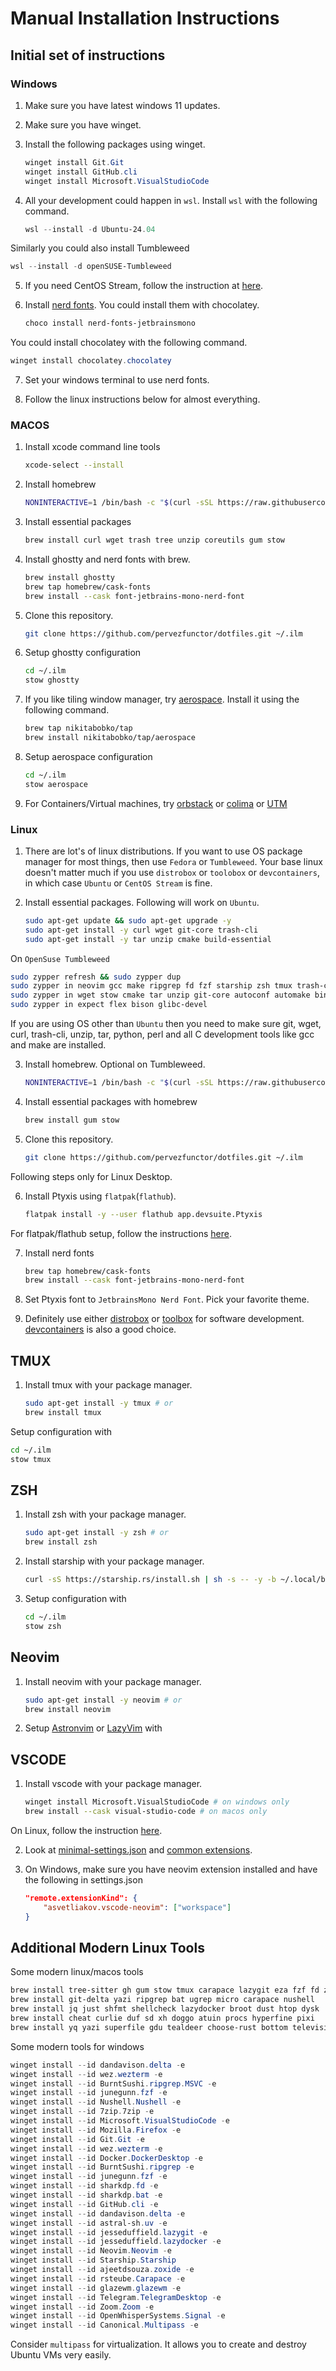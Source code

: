 # Manual Installation Instructions

## Initial set of instructions


### Windows

1. Make sure you have latest windows 11 updates.

2. Make sure you have winget.

3. Install the following packages using winget.

   ```powershell
   winget install Git.Git
   winget install GitHub.cli
   winget install Microsoft.VisualStudioCode
   ```

4. All your development could happen in `wsl`. Install `wsl` with the following command.

   ```powershell
   wsl --install -d Ubuntu-24.04
   ```
Similarly you could also install Tumbleweed

   ```powershell
   wsl --install -d openSUSE-Tumbleweed
   ```

5. If you need CentOS Stream, follow the instruction at [here](https://sigs.centos.org/altimages/wsl-images/).

6. Install [nerd fonts](https://github.com/ryanoasis/nerd-fonts). You could install them with chocolatey.

   ```powershell
   choco install nerd-fonts-jetbrainsmono
   ```
You could install chocolatey with the following command.

   ```powershell
   winget install chocolatey.chocolatey
   ```

7. Set your windows terminal to use nerd fonts.

8. Follow the linux instructions below for almost everything.


### MACOS

1. Install xcode command line tools

   ```bash
   xcode-select --install
   ```
2. Install homebrew

   ```bash
   NONINTERACTIVE=1 /bin/bash -c "$(curl -sSL https://raw.githubusercontent.com/Homebrew/install/HEAD/install.sh)"
   ```
3. Install essential packages

   ```bash
   brew install curl wget trash tree unzip coreutils gum stow
   ```

4. Install ghostty and nerd fonts with brew.

   ```bash
   brew install ghostty
   brew tap homebrew/cask-fonts
   brew install --cask font-jetbrains-mono-nerd-font
   ```
5. Clone this repository.

   ```bash
   git clone https://github.com/pervezfunctor/dotfiles.git ~/.ilm
   ```
6. Setup ghostty configuration

   ```bash
   cd ~/.ilm
   stow ghostty
   ```
7. If you like tiling window manager, try [aerospace](https://github.com/nikitabobko/AeroSpace). Install it using the following command.

   ```bash
   brew tap nikitabobko/tap
   brew install nikitabobko/tap/aerospace
   ```
8. Setup aerospace configuration

   ```bash
   cd ~/.ilm
   stow aerospace
   ```

9. For Containers/Virtual machines, try [orbstack](https://orbstack.dev/) or [colima](https://github.com/abiosoft/colima) or [UTM](https://mac.getutm.app/)


### Linux

1. There are lot's of linux distributions. If you want to use OS package manager for most things, then use `Fedora` or `Tumbleweed`. Your base linux doesn't matter much if you use `distrobox` or `toolobox` or `devcontainers`, in which case `Ubuntu` or `CentOS Stream` is fine.

2. Install essential packages. Following will work on `Ubuntu`.

   ```bash
   sudo apt-get update && sudo apt-get upgrade -y
   sudo apt-get install -y curl wget git-core trash-cli
   sudo apt-get install -y tar unzip cmake build-essential
   ```

On `OpenSuse Tumbleweed`

```bash
sudo zypper refresh && sudo zypper dup
sudo zypper in neovim gcc make ripgrep fd fzf starship zsh tmux trash-cli curl
sudo zypper in wget stow cmake tar unzip git-core autoconf automake binutils
sudo zypper in expect flex bison glibc-devel
```

If you are using OS other than `Ubuntu` then you need to make sure git, wget, curl, trash-cli, unzip, tar, python, perl and all C development tools like gcc and make are installed.

3. Install homebrew. Optional on Tumbleweed.

   ```bash
   NONINTERACTIVE=1 /bin/bash -c "$(curl -sSL https://raw.githubusercontent.com/Homebrew/install/HEAD/install.sh)"
   ```
4. Install essential packages with homebrew

   ```bash
   brew install gum stow
   ```

5. Clone this repository.

   ```bash
   git clone https://github.com/pervezfunctor/dotfiles.git ~/.ilm
   ```

Following steps only for Linux Desktop.

6. Install Ptyxis using `flatpak`(`flathub`).

   ```bash
   flatpak install -y --user flathub app.devsuite.Ptyxis
   ```

For flatpak/flathub setup, follow the instructions [here](https://flathub.org/setup).

7. Install nerd fonts

   ```bash
   brew tap homebrew/cask-fonts
   brew install --cask font-jetbrains-mono-nerd-font
   ```

8. Set Ptyxis font to `JetbrainsMono Nerd Font`. Pick your favorite theme.

9. Definitely use either [distrobox](https://github.com/89luca89/distrobox) or [toolbox](https://github.com/containers/toolbox) for software development. [devcontainers](https://code.visualstudio.com/docs/devcontainers/containers) is also a good choice.


## TMUX

1. Install tmux with your package manager.

   ```bash
   sudo apt-get install -y tmux # or
   brew install tmux
   ```

Setup configuration with

   ```bash
   cd ~/.ilm
   stow tmux
   ```


## ZSH

1. Install zsh with your package manager.

   ```bash
   sudo apt-get install -y zsh # or
   brew install zsh
   ```
2. Install starship with your package manager.

   ```bash
   curl -sS https://starship.rs/install.sh | sh -s -- -y -b ~/.local/bin
   ```
3. Setup configuration with

   ```bash
   cd ~/.ilm
   stow zsh
   ```


## Neovim

1. Install neovim with your package manager.

   ```bash
   sudo apt-get install -y neovim # or
   brew install neovim
   ```

2. Setup [Astronvim](https://docs.astronvim.com/) or [LazyVim](https://lazyvim.github.io/) with


## VSCODE

1. Install vscode with your package manager.

   ```bash
   winget install Microsoft.VisualStudioCode # on windows only
   brew install --cask visual-studio-code # on macos only
   ```

On Linux, follow the instruction [here](https://code.visualstudio.com/docs/setup/linux).

2. Look at [minimal-settings.json](extras/vscode/minimal-settings.json) and [common extensions](extras/vscode/extensions/common).

3. On Windows, make sure you have neovim extension installed and have the following in settings.json

   ```json
   "remote.extensionKind": {
       "asvetliakov.vscode-neovim": ["workspace"]
   }
   ```


## Additional Modern Linux Tools

Some modern linux/macos tools

```bash
brew install tree-sitter gh gum stow tmux carapace lazygit eza fzf fd zoxide
brew install git-delta yazi ripgrep bat ugrep micro carapace nushell
brew install jq just shfmt shellcheck lazydocker broot dust htop dysk
brew install cheat curlie duf sd xh doggo atuin procs hyperfine pixi
brew install yq yazi superfile gdu tealdeer choose-rust bottom television
```

Some modern tools for windows

```powershell
winget install --id dandavison.delta -e
winget install --id wez.wezterm -e
winget install --id BurntSushi.ripgrep.MSVC -e
winget install --id junegunn.fzf -e
winget install --id Nushell.Nushell -e
winget install --id 7zip.7zip -e
winget install --id Microsoft.VisualStudioCode -e
winget install --id Mozilla.Firefox -e
winget install --id Git.Git -e
winget install --id wez.wezterm -e
winget install --id Docker.DockerDesktop -e
winget install --id BurntSushi.ripgrep -e
winget install --id junegunn.fzf -e
winget install --id sharkdp.fd -e
winget install --id sharkdp.bat -e
winget install --id GitHub.cli -e
winget install --id dandavison.delta -e
winget install --id astral-sh.uv -e
winget install --id jesseduffield.lazygit -e
winget install --id jesseduffield.lazydocker -e
winget install --id Neovim.Neovim -e
winget install --id Starship.Starship
winget install --id ajeetdsouza.zoxide -e
winget install --id rsteube.Carapace -e
winget install --id glazewm.glazewm -e
winget install --id Telegram.TelegramDesktop -e
winget install --id Zoom.Zoom -e
winget install --id OpenWhisperSystems.Signal -e
winget install --id Canonical.Multipass -e
```

Consider `multipass` for virtualization. It allows you to create and destroy Ubuntu VMs very easily.
